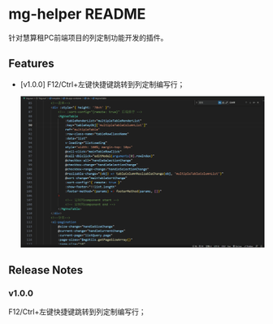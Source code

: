 # mg-helper README

针对慧算租PC前端项目的列定制功能开发的插件。

## Features

+ [v1.0.0] F12/Ctrl+左键快捷键跳转到列定制编写行；

  ![mg-helper__v1.0.0.gif](images/README/mg-helper__v1.0.0.gif)

## Release Notes

### v1.0.0

F12/Ctrl+左键快捷键跳转到列定制编写行；
